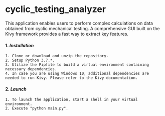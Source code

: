 # cyclic_testing_analyzer
This application enables users to perform complex calculations on data obtained from cyclic mechanical testing. A comprehensive GUI built on the Kivy framework provides a fast way to extract key features.
#### 1. *Installation*
    1. Clone or download and unzip the repository.
    2. Setup Python 3.7.*.
    3. Utilize the Pipfile to build a virtual environment containing necessary dependencies.
    4. In case you are using Windows 10, additional dependencies are needed to run Kivy. Please refer to the Kivy documentation.
#### 2. *Launch*
    1. To launch the application, start a shell in your virtual environment.
    2. Execute "python main.py".
